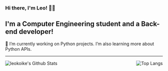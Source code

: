 ### Hi there, I'm Leo! 👋🤓

## I'm a Computer Engineering student and a Back-end developer!
🔭 I’m currently working on Python projects. I’m also learning more about Python APIs.

----

<img align="left" alt="leokoike's Github Stats" src="https://github-readme-stats.vercel.app/api?username=leokoike&count_private=true&show_icons=true&theme=radical" />
<img align="right" alt="Top Langs" src="https://github-readme-stats.vercel.app/api/top-langs/?username=leokoike"/>

